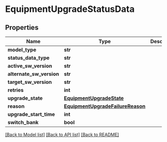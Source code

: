 # EquipmentUpgradeStatusData

## Properties
Name | Type | Description | Notes
------------ | ------------- | ------------- | -------------
**model_type** | **str** |  | 
**status_data_type** | **str** |  | [optional] 
**active_sw_version** | **str** |  | [optional] 
**alternate_sw_version** | **str** |  | [optional] 
**target_sw_version** | **str** |  | [optional] 
**retries** | **int** |  | [optional] 
**upgrade_state** | [**EquipmentUpgradeState**](EquipmentUpgradeState.md) |  | [optional] 
**reason** | [**EquipmentUpgradeFailureReason**](EquipmentUpgradeFailureReason.md) |  | [optional] 
**upgrade_start_time** | **int** |  | [optional] 
**switch_bank** | **bool** |  | [optional] 

[[Back to Model list]](../README.md#documentation-for-models) [[Back to API list]](../README.md#documentation-for-api-endpoints) [[Back to README]](../README.md)

